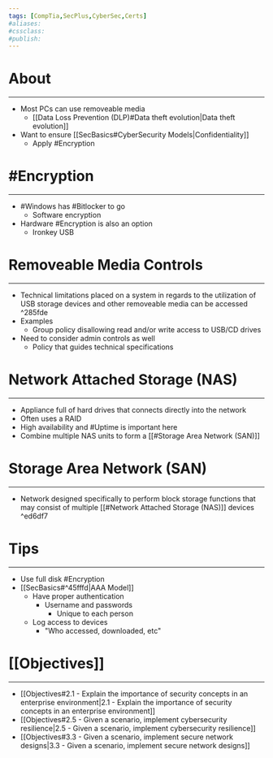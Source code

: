```yaml
---
tags: [CompTia,SecPlus,CyberSec,Certs]
#aliases:
#cssclass:
#publish:
---
```


# About
---
- Most PCs can use removeable media
	- [[Data Loss Prevention (DLP)#Data theft evolution|Data theft evolution]]
- Want to ensure [[SecBasics#CyberSecurity Models|Confidentiality]]
	- Apply #Encryption

# #Encryption
---
- #Windows has #Bitlocker to go
	- Software encryption
- Hardware #Encryption is also an option
	- Ironkey USB

# Removeable Media Controls
---
- Technical limitations placed on a system in regards to the utilization of USB storage devices and other removeable media can be accessed ^285fde
- Examples
	- Group policy disallowing read and/or write access to USB/CD drives
- Need to consider admin controls as well
	- Policy that guides technical specifications

# Network Attached Storage (NAS)
---
- Appliance full of hard drives that connects directly into the network
- Often uses a RAID
- High availability and #Uptime is important here
- Combine multiple NAS units to form a [[#Storage Area Network (SAN)]]

# Storage Area Network (SAN)
---
- Network designed specifically to perform block storage functions that may consist of multiple [[#Network Attached Storage (NAS)]] devices ^ed6df7

# Tips
---
- Use full disk #Encryption
-  [[SecBasics#^45fffd|AAA Model]]
	- Have proper authentication
		- Username and passwords
			- Unique to each person
	- Log access to devices
		- "Who accessed, downloaded, etc"

# [[Objectives]]
---
- [[Objectives#2.1 - Explain the importance of security concepts in an enterprise environment|2.1 - Explain the importance of security concepts in an enterprise environment]]
- [[Objectives#2.5 - Given a scenario, implement cybersecurity resilience|2.5 - Given a scenario, implement cybersecurity resilience]]
- [[Objectives#3.3 - Given a scenario, implement secure network designs|3.3 - Given a scenario, implement secure network designs]]